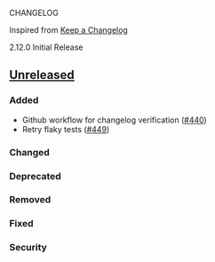 CHANGELOG


Inspired from [Keep a Changelog](https://keepachangelog.com/en/1.1.0/)

2.12.0 Initial Release
## [Unreleased]
### Added
- Github workflow for changelog verification ([#440](https://github.com/opensearch-project/flow-framework/pull/440))
- Retry flaky tests ([#449](https://github.com/opensearch-project/flow-framework/pull/449))

### Changed

### Deprecated

### Removed

### Fixed

### Security


[Unreleased]: https://github.com/opensearch-project/flow-framework/compare/2.x...HEAD
